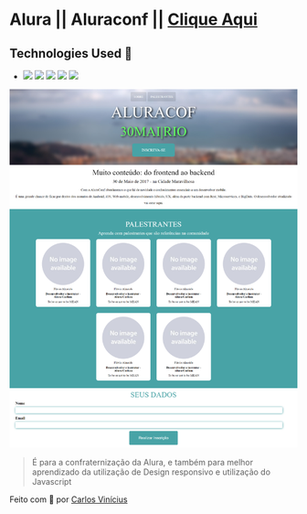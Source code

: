 # Alura || Aluraconf || <a href="https://aluraconf-carlos-vinicius.vercel.app">Clique Aqui</a> 

## Technologies Used 🧩

*  <img src="https://img.shields.io/badge/HTML5-E34F26?style=for-the-badge&logo=html5&logoColor=white" /> <img src="https://img.shields.io/badge/CSS3-1572B6?style=for-the-badge&logo=css3&logoColor=white"/> <img src="https://img.shields.io/badge/JavaScript-F7DF1E?style=for-the-badge&logo=javascript&logoColor=black"/> <img src="https://img.shields.io/badge/jQuery-0769AD?style=for-the-badge&logo=jquery&logoColor=white"/> <img src="https://img.shields.io/badge/Material--UI-0081CB?style=for-the-badge&logo=material-ui&logoColor=white"/> 

<img src="img/site.png" alt="exemplo imagem">

> É para a confraternização da Alura, e também para melhor aprendizado da utilização de Design responsivo e utilização do Javascript  

Feito com **💜** por <a href="https://www.linkedin.com/in/carlosvini/">Carlos Vinícius</a>